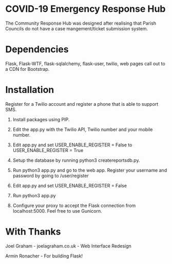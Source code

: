 # COVID-19 Emergency Response Hub

The Community Response Hub was designed after realising that Parish Councils do not have a case mangement/ticket submission system.

# Dependencies 

Flask, Flask-WTF, flask-sqlalchemy, flask-user, twilio, web pages call out to a CDN for Bootstrap.

# Installation

Register for a Twilio account and register a phone that is able to support SMS.

1. Install packages using PIP.

2. Edit the app.py with the Twilio API, Twilio number and your mobile number.

3. Edit app.py and set USER_ENABLE_REGISTER = False to USER_ENABLE_REGISTER = True

4. Setup the database by running python3 createreportsdb.py.

5. Run python3 app.py and go to the web app. Register your username and password by going to /user/register

6. Edit app.py and set USER_ENABLE_REGISTER = False

7. Run python3 app.py

8. Configure your proxy to accept the Flask connection from localhost:5000. Feel free to use Gunicorn.

# With Thanks

Joel Graham - joelagraham.co.uk - Web Interface Redesign

Armin Ronacher - For building Flask! 
